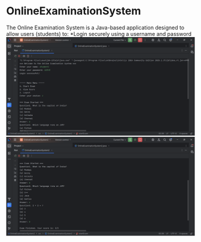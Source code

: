 # OnlineExaminationSystem
The Online Examination System is a Java-based application designed to allow users (students) to: *Login securely using a username and password
![image_alt](https://github.com/janaganiyamini/OnlineExaminationSystem/blob/0b8769829653dc3896cd505f39bde36396c7ab5f/OnlineExaminationSystem2/Output2-1.png)
![image_alt](https://github.com/janaganiyamini/OnlineExaminationSystem/blob/c44f9950d44ffe24f9d240bc25c92618827947cf/OnlineExaminationSystem2/Output2-2.png)
